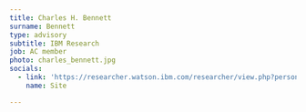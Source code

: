 ```yaml
---
title: Charles H. Bennett
surname: Bennett
type: advisory
subtitle: IBM Research
job: AC member
photo: charles_bennett.jpg
socials:
  - link: 'https://researcher.watson.ibm.com/researcher/view.php?person=us-bennetc'
    name: Site

---
```

